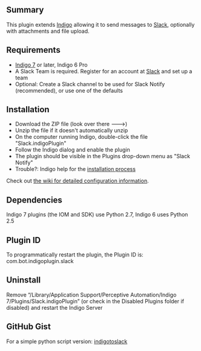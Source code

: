 ## Summary
This plugin extends [Indigo](http://www.indigodomo.com) allowing it to send messages to [Slack](https://slack.com), optionally with attachments and file upload.

## Requirements
* [Indigo 7](http://www.indigodomo.com/index.html) or later, Indigo 6 Pro
* A Slack Team is required. Register for an account at [Slack](https://slack.com) and set up a team
* Optional: Create a Slack channel to be used for Slack Notify (recommended), or use one of the defaults

## Installation
* Download the ZIP file (look over there --->)
* Unzip the file if it doesn't automatically unzip
* On the computer running Indigo, double-click the file "Slack.indigoPlugin"
* Follow the Indigo dialog and enable the plugin
* The plugin should be visible in the Plugins drop-down menu as "Slack Notify"
* Trouble?: Indigo help for the [installation process](http://wiki.indigodomo.com/doku.php?id=indigo_6_documentation:getting_started)

Check out [the wiki for detailed configuration information](https://github.com/IndigoDomotics/slack-notify/wiki).

## Dependencies
Indigo 7 plugins (the IOM and SDK) use Python 2.7, Indigo 6 uses Python 2.5

## Plugin ID
To programmatically restart the plugin, the Plugin ID is: com.bot.indigoplugin.slack

## Uninstall
Remove “/Library/Application Support/Perceptive Automation/Indigo 7/Plugins/Slack.indigoPlugin” (or check in the Disabled Plugins folder if disabled) and restart the Indigo Server

## GitHub Gist
For a simple python script version: [indigotoslack](https://gist.github.com/achterberg/cbd46bc3b9cdb391eed7)
